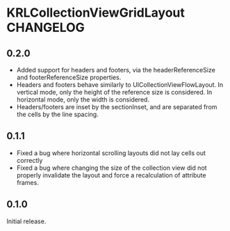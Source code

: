 # KRLCollectionViewGridLayout CHANGELOG

## 0.2.0

* Added support for headers and footers, via the headerReferenceSize and footerReferenceSize properties.
 * Headers and footers behave similarly to UICollectionViewFlowLayout. In vertical mode, only the height of the reference size is considered. In horizontal mode, only the width is considered. 
 * Headers/footers are inset by the sectionInset, and are separated from the cells by the line spacing.

## 0.1.1

* Fixed a bug where horizontal scrolling layouts did not lay cells out correctly
* Fixed a bug where changing the size of the collection view did not properly invalidate the layout and force a recalculation of attribute frames.

## 0.1.0

Initial release.
